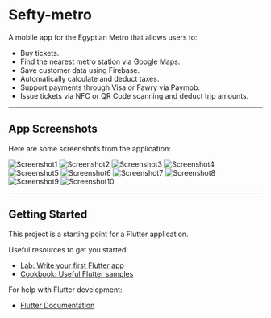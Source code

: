 # Sefty-metro

A mobile app for the Egyptian Metro that allows users to:
- Buy tickets.
- Find the nearest metro station via Google Maps.
- Save customer data using Firebase.
- Automatically calculate and deduct taxes.
- Support payments through Visa or Fawry via Paymob.
- Issue tickets via NFC or QR Code scanning and deduct trip amounts.

---

## App Screenshots

Here are some screenshots from the application:

![Screenshot1](./Screenshot_20250409_183219_com.example.safty_metro.jpg)
![Screenshot2](./Screenshot_20250409_183228_com.example.safty_metro.jpg)
![Screenshot3](./Screenshot_20250409_183623_com.example.safty_metro.jpg)
![Screenshot4](./Screenshot_20250409_183645_com.example.safty_metro.jpg)
![Screenshot5](./Screenshot_20250409_183649_com.example.safty_metro.jpg)
![Screenshot6](./Screenshot_20250409_183709_com.example.safty_metro.jpg)
![Screenshot7](./Screenshot_20250409_183711_com.example.safty_metro.jpg)
![Screenshot8](./Screenshot_20250409_183722_com.example.safty_metro.jpg)
![Screenshot9](./Screenshot_20250409_183730_com.example.safty_metro.jpg)
![Screenshot10](./Screenshot_20250409_183747_com.example.safty_metro.jpg)

---

## Getting Started

This project is a starting point for a Flutter application.

Useful resources to get you started:
- [Lab: Write your first Flutter app](https://docs.flutter.dev/get-started/codelab)
- [Cookbook: Useful Flutter samples](https://docs.flutter.dev/cookbook)

For help with Flutter development:
- [Flutter Documentation](https://docs.flutter.dev/)
